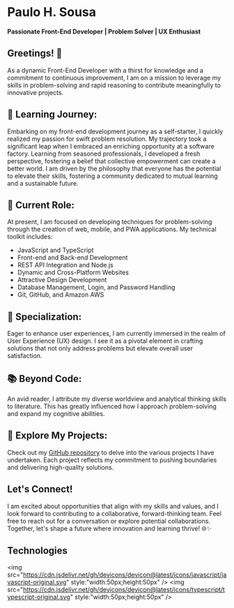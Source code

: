 
# Paulo H. Sousa

**Passionate Front-End Developer | Problem Solver | UX Enthusiast**

## Greetings! 👋

As a dynamic Front-End Developer with a thirst for knowledge and a commitment to continuous improvement, I am on a mission to leverage my skills in problem-solving and rapid reasoning to contribute meaningfully to innovative projects.

## 🌱 Learning Journey:

Embarking on my front-end development journey as a self-starter, I quickly realized my passion for swift problem resolution. My trajectory took a significant leap when I embraced an enriching opportunity at a software factory. Learning from seasoned professionals, I developed a fresh perspective, fostering a belief that collective empowerment can create a better world. I am driven by the philosophy that everyone has the potential to elevate their skills, fostering a community dedicated to mutual learning and a sustainable future.

## 🔧 Current Role:

At present, I am focused on developing techniques for problem-solving through the creation of web, mobile, and PWA applications. My technical toolkit includes:

- JavaScript and TypeScript     
- Front-end and Back-end Development
- REST API Integration and Node.js
- Dynamic and Cross-Platform Websites
- Attractive Design Development
- Database Management, Login, and Password Handling
- Git, GitHub, and Amazon AWS

## 🚀 Specialization:

Eager to enhance user experiences, I am currently immersed in the realm of User Experience (UX) design. I see it as a pivotal element in crafting solutions that not only address problems but elevate overall user satisfaction.

## 📚 Beyond Code:

An avid reader, I attribute my diverse worldview and analytical thinking skills to literature. This has greatly influenced how I approach problem-solving and expand my cognitive abilities.

## 🔗 Explore My Projects:

Check out my [GitHub repository](https://github.com/paulohsousa) to delve into the various projects I have undertaken. Each project reflects my commitment to pushing boundaries and delivering high-quality solutions.

## Let's Connect!

I am excited about opportunities that align with my skills and values, and I look forward to contributing to a collaborative, forward-thinking team. Feel free to reach out for a conversation or explore potential collaborations. Together, let's shape a future where innovation and learning thrive! 🌐✨

## Technologies
<img src="https://cdn.jsdelivr.net/gh/devicons/devicon@latest/icons/javascript/javascript-original.svg"  style:"width:50px;height:50px" />  <img src="https://cdn.jsdelivr.net/gh/devicons/devicon@latest/icons/typescript/typescript-original.svg" style:"width:50px;height:50px" />
